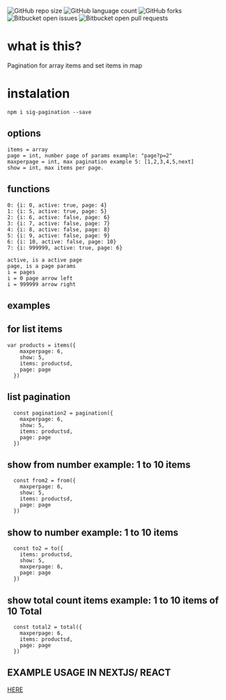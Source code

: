 
![GitHub repo size](https://img.shields.io/github/repo-size/iuricode/README-template?style=for-the-badge)
![GitHub language count](https://img.shields.io/github/languages/count/iuricode/README-template?style=for-the-badge)
![GitHub forks](https://img.shields.io/github/forks/iuricode/README-template?style=for-the-badge)
![Bitbucket open issues](https://img.shields.io/bitbucket/issues/iuricode/README-template?style=for-the-badge)
![Bitbucket open pull requests](https://img.shields.io/bitbucket/pr-raw/iuricode/README-template?style=for-the-badge)


# what is this?

Pagination for array items and set items in map


# instalation

`npm i sig-pagination --save`


## options
```
items = array
page = int, number page of params example: "page?p=2"
maxperpage = int, max pagination example 5: [1,2,3,4,5,next]
show = int, max items per page.
```
## functions
```pagination return:
0: {i: 0, active: true, page: 4}
1: {i: 5, active: true, page: 5}
2: {i: 6, active: false, page: 6}
3: {i: 7, active: false, page: 7}
4: {i: 8, active: false, page: 8}
5: {i: 9, active: false, page: 9}
6: {i: 10, active: false, page: 10}
7: {i: 999999, active: true, page: 6}

active, is a active page
page, is a page params
i = pages
i = 0 page arrow left
i = 999999 arrow right
```
## examples

## for list items
    var products = items({
        maxperpage: 6,
        show: 5,
        items: productsd,
        page: page
      })
## list pagination
      const pagination2 = pagination({
        maxperpage: 6,
        show: 5,
        items: productsd,
        page: page
      })
## show from number example: 1 to 10 items

      const from2 = from({
        maxperpage: 6,
        show: 5,
        items: productsd,
        page: page
      })
## show to number example: 1 to 10 items

      const to2 = to({
        items: productsd,
        show: 5,
        maxperpage: 6,
        page: page
      })
## show total count items example: 1 to 10 items of 10 Total

      const total2 = total({
        maxperpage: 6,
        items: productsd,
        page: page
      })


## EXAMPLE USAGE IN NEXTJS/ REACT

[HERE](example.js)<br>